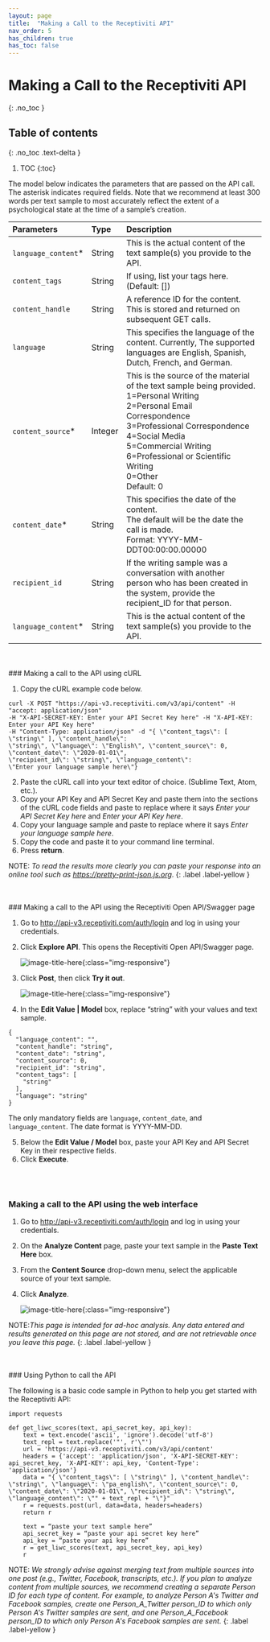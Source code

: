 ```yaml
---
layout: page
title:  "Making a Call to the Receptiviti API"
nav_order: 5
has_children: true
has_toc: false
---
```


# Making a Call to the Receptiviti API
{: .no_toc }

## Table of contents
{: .no_toc .text-delta }

1. TOC
{:toc}

The model below indicates the parameters that are passed on the API call. The asterisk indicates required fields. Note that we recommend at least 300 words per text sample to most accurately reflect the extent of a psychological state at the time of a sample’s creation.

| Parameters        | Type          | Description |
|:-------------|:------------------|:------|
| `language_content`* |String  | This is the actual content of the text sample(s) you provide to the API.  |
| `content_tags` | String | If using, list your tags here. (Default: [])  |
| `content_handle` | String   | A reference ID for the content.<br> This is stored and returned on subsequent GET calls.  |
| `language` |  String     | This specifies the language of the content. Currently, The supported languages are English, Spanish, Dutch, French, and German.|
| `content_source`* |Integer| This is the source of the material of the text sample being provided. <br>1=Personal Writing<br>2=Personal Email Correspondence<br>3=Professional Correspondence<br>4=Social Media<br>5=Commercial Writing<br>6=Professional or Scientific Writing<br>0=Other<br>Default: 0 |
| `content_date`* |String  | This specifies the date of the content.<br> The default will be the date the call is made.<br> Format: YYYY-MM-DDT00:00:00.00000  |
| `recipient_id` |String  |If the writing sample was a conversation with another<br> person who has been created in the system, provide the recipient_ID for that person.    |
| `language_content`* |String  | This is the actual content of the text sample(s) you provide to the API.  |

<br>
<br>
### Making a call to the API using cURL

1. Copy the cURL example code below.
```
curl -X POST "https://api-v3.receptiviti.com/v3/api/content" -H "accept: application/json"
-H "X-API-SECRET-KEY: Enter your API Secret Key here" -H "X-API-KEY: Enter your API Key here"
-H "Content-Type: application/json" -d "{ \"content_tags\": [ \"string\" ], \"content_handle\":
\"string\", \"language\": \"English\", \"content_source\": 0, \"content_date\": \"2020-01-01\",
\"recipient_id\": \"string\", \"language_content\":
\"Enter your language sample here\"}
```

2. Paste the cURL call into your text editor of choice. (Sublime Text, Atom, etc.).
3. Copy your API Key and API Secret Key and paste them into the sections of the cURL code fields and paste to replace where it says _Enter your API Secret Key here_ and _Enter your API Key here_.
4. Copy your language sample and paste to replace where it says _Enter your language sample here_.
5. Copy the code and paste it to your command line terminal.
6. Press **return**.

NOTE: _To read the results more clearly you can paste your response into an online tool such as <https://pretty-print-json.js.org>_.
{: .label .label-yellow }

<br>
<br>
### Making a call to the API using the Receptiviti Open API/Swagger page

1. Go to <http://api-v3.receptiviti.com/auth/login> and log in using your credentials.
2. Click **Explore API**. This opens the Receptiviti Open API/Swagger page.

    ![image-title-here](https://lh5.googleusercontent.com/tqyw1ztPs1geaVZoq1vYua7zDiT__6pp1jWVRUEeI7CQAwm7fCVXXXku33emOoce3XHsVQu4niwX9TiIxWJxm8zoxUlp3vbc-p3387odndSoQATn42hSsnKpSjI09w){:class="img-responsive"}

3. Click **Post**, then click **Try it out**.

    ![image-title-here](https://lh6.googleusercontent.com/CUggMD4PB4eDdUpu6wbugs2Ijt6mP3XV97n8BFIqhZ-cqJYnLizDoBt0yBSODafR93kljyJsikYmlAGIHl4Wlj5WGX9ve8AZWiTGJxBz-37X6ICT0TcLgJxuCyGw1g){:class="img-responsive"}
4. In the **Edit Value | Model** box, replace “string” with your values and text sample.
```
{
  "language_content": "",
  "content_handle": "string",
  "content_date": "string",
  "content_source": 0,
  "recipient_id": "string",
  "content_tags": [
    "string"
  ],
  "language": "string"
}
```
The only mandatory fields are `language`, `content_date`, and `language_content`. The date format is YYYY-MM-DD.

5. Below the **Edit Value / Model** box, paste your API Key and API Secret Key in their respective fields.
6. Click **Execute**.
<br>
<br>

### Making a call to the API using the web interface

1. Go to <http://api-v3.receptiviti.com/auth/login> and log in using your credentials.
2. On the **Analyze Content** page, paste your text sample in the **Paste Text Here** box.  
3. From the **Content Source** drop-down menu, select the applicable source of your text sample.
4. Click **Analyze**.

    ![image-title-here](https://lh6.googleusercontent.com/9WUwFSH9U-WTUPyGsvGy1DfJttPDNZ4Qw8hZoQ1ILhOBP25UljGJZpknFiwzyfT60KeG9ETuKZwOHIfnKsAxOBwIZElfaGpFhgrd3rxS){:class="img-responsive"}


NOTE:_This page is intended for ad-hoc analysis. Any data entered and results generated on this page are not stored, and are not retrievable once you leave this page._
{: .label .label-yellow }

<br>
<br>
### Using Python to call the API

The following is a basic code sample in Python to help you get started with the Receptiviti API:

```
import requests

def get_liwc_scores(text, api_secret_key, api_key):
    text = text.encode('ascii', 'ignore').decode('utf-8')
    text_repl = text.replace('"', r'\"')
    url = 'https://api-v3.receptiviti.com/v3/api/content'
    headers = {'accept': 'application/json', 'X-API-SECRET-KEY': api_secret_key, 'X-API-KEY': api_key, 'Content-Type': 'application/json'}
    data = "{ \"content_tags\": [ \"string\" ], \"content_handle\": \"string\", \"language\": \"pa_english\", \"content_source\": 0, \"content_date\": \"2020-01-01\", \"recipient_id\": \"string\", \"language_content\": \"" + text_repl + "\"}"
    r = requests.post(url, data=data, headers=headers)
    return r

    text = “paste your text sample here”
    api_secret_key = “paste your api secret key here”
    api_key = “paste your api key here”
    r = get_liwc_scores(text, api_secret_key, api_key)
    r
```

NOTE: _We strongly advise against merging text from multiple sources into one post (e.g., Twitter, Facebook, transcripts, etc.). If you plan to analyze content from multiple sources, we recommend creating a separate Person ID for each type of content. For example, to analyze Person A's Twitter and Facebook samples, create one Person_A_Twitter person_ID to which only Person A's Twitter samples are sent, and one Person_A_Facebook person_ID to which only Person A's Facebook samples are sent._
{: .label .label-yellow }
